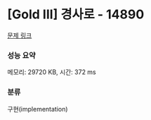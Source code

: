 # [Gold III] 경사로 - 14890 

[문제 링크](https://www.acmicpc.net/problem/14890) 

### 성능 요약

메모리: 29720 KB, 시간: 372 ms

### 분류

구현(implementation)

